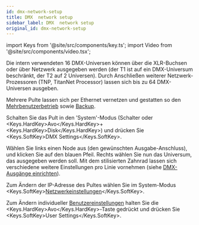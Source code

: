 ```yaml
---
id: dmx-network-setup
title: DMX  network setup
sidebar_label: DMX  network setup
original_id: dmx-network-setup
---
```


import Keys from '@site/src/components/key.ts';
import Video from '@site/src/components/video.tsx';

Die intern verwendeten 16 DMX-Universen können über die XLR-Buchsen oder
über Netzwerk ausgegeben werden (der T1 ist auf ein DMX-Universum
beschränkt, der T2 auf 2 Universen). Durch Anschließen weiterer
Netzwerk-Prozessoren (TNP, TitanNet Processor) lassen sich bis zu 64
DMX-Universen ausgeben.

Mehrere Pulte lassen sich per Ethernet vernetzen und gestatten so den
[Mehrbenutzerbetrieb](../titan-basics/multi-user-operation.md) sowie [Backup](../running-the-show/linking-consoles-for-multi-user-or-backup.md#pulte-für-den-backup-betrieb-einrichten).

Schalten Sie das Pult in den 'System'-Modus (Schalter oder
<Keys.HardKey>Avo</Keys.HardKey>+<Keys.HardKey>Disk</Keys.HardKey>) und drücken Sie <Keys.SoftKey>DMX Settings</Keys.SoftKey>.

Wählen Sie links einen Node aus (den gewünschten Ausgabe-Anschluss), und
klicken Sie auf den blauen Pfeil. Rechts wählen Sie nun das Universum,
das ausgegeben werden soll. Mit dem stilisierten Zahnrad lassen sich
verschiedene weitere Einstellungen pro Linie vornehmen (siehe [DMX-Ausgänge einrichten](../system-settings/dmx-output-mapping.md)).

Zum Ändern der IP-Adresse des Pultes wählen Sie im System-Modus <Keys.SoftKey>[Netzwerkeinstellungen](../networking.md)</Keys.SoftKey>.

Zum Ändern individueller [Benutzereinstellungen](../system-settings/user-settings.md) halten Sie die
<Keys.HardKey>Avo</Keys.HardKey>-Taste gedrückt und drücken Sie <Keys.SoftKey>User Settings</Keys.SoftKey>.
